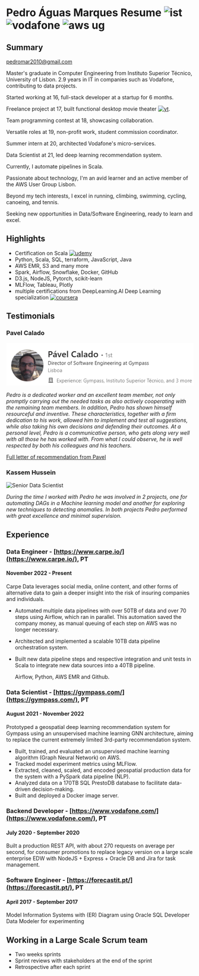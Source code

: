 # Pedro Águas Marques Resume ![ist](imgs/ist.png "Instituto Superior Tecnico") ![vodafone](imgs/vodafone.png "Vodafone") ![aws ug](imgs/aws_ug.png "AWS User Group Member")
## Summary

[pedromar2010@gmail.com](mailto:pedromar2010@gmail.com)

Master's graduate in Computer Engineering from Instituto Superior Técnico, University of Lisbon. 2.9 years in IT in companies such as Vodafone, contributing to data projects.

Started working at 16, full-stack developer at a startup for 6 months.

Freelance project at 17, built functional desktop movie theater [![yt](imgs/youtube.png)](https://www.youtube.com/watch?v=9v0_ginYi9g).

Team programming contest at 18, showcasing collaboration.

Versatile roles at 19, non-profit work, student commission coordinator.

Summer intern at 20, architected Vodafone's micro-services.

Data Scientist at 21, led deep learning recommendation system.

Currently, I automate pipelines in Scala.

Passionate about technology, I'm an avid learner and an active member of the AWS User Group Lisbon.

Beyond my tech interests, I excel in running, climbing, swimming, cycling, canoeing, and tennis.

Seeking new opportunities in Data/Software Engineering, ready to learn and excel.

## Highlights
- Certification on Scala [![udemy](imgs/udemy.png)](https://www.udemy.com/certificate/UC-8cc582fc-eebb-4273-be2a-b3c09259d1a4/)
- Python, Scala, SQL, terraform, JavaScript, Java
- AWS EMR, S3 and many more
- Spark, Airflow, Snowflake, Docker, GitHub
- D3.js, NodeJS, Pytorch, scikit-learn
- MLFlow, Tableau, Plotly
- multiple certifications from DeepLearning.AI Deep Learning specialization [![coursera](imgs/coursera.png)](https://www.coursera.org/account/accomplishments/certificate/43APRWUXPZPD)

## Testimonials

### Pavel Calado
![Director of Software Engineering at Gympass](imgs/pavel.png "Director of Software Engineering")

_Pedro is a dedicated worker and an excellent team member, not only promptly carrying out the needed tasks as also actively cooperating with the remaining team members. In addition, Pedro has shown himself resourceful and inventive. These characteristics, together with a firm dedication to his work, allowed him to implement and test all suggestions, while also taking his own decisions and defending their outcomes. At a personal level, Pedro is a communicative person, who gets along very well with all those he has worked with. From what I could observe, he is well respected by both his colleagues and his teachers._

[Full letter of recommendation from Pavel](docs/pedro_marques_2022.pdf)

### Kassem Hussein
![Senior Data Scientist](imgs/kassem.png "Senior Data Scientist")

_During the time I worked with Pedro he was involved in 2 projects, one for automating DAGs in a Machine learning model and another for exploring new techniques to detecting anomalies. In both projects Pedro performed with great excellence and minimal supervision._

## Experience

### Data Engineer - [https://www.carpe.io/](https://www.carpe.io/), PT
#### November 2022 - Present
Carpe Data leverages social media, online content, and other forms of alternative data to gain a deeper insight into the risk of insuring companies and individuals.
- Automated multiple data pipelines with over 50TB of data and over 70 steps using Airflow, which ran in parallel. This automation saved the company money, as manual queuing of each step on AWS was no longer necessary.
- Architected and implemented a scalable 10TB data pipeline orchestration system.
- Built new data pipeline steps and respective integration and unit tests in Scala to integrate new data sources into a 40TB pipeline.

    Airflow, Python, AWS EMR and Github.

### Data Scientist - [https://gympass.com/](https://gympass.com/), PT
#### August 2021 - November 2022
Prototyped a geospatial deep learning recommendation system for Gympass using an unsupervised machine learning GNN architecture, aiming to replace the current extremely limited 3rd-party recommendation system.
- Built, trained, and evaluated an unsupervised machine learning algorithm (Graph Neural Network) on AWS.
- Tracked model experiment metrics using MLFlow.
- Extracted, cleaned, scaled, and encoded geospatial production data for the system with a PySpark data pipeline (NLP).
- Analyzed data on a 170TB SQL PrestoDB database to facilitate data-driven decision-making.
- Built and deployed a Docker image server.

### Backend Developer - [https://www.vodafone.com/](https://www.vodafone.com/), PT
#### July 2020 - September 2020
Built a production REST API, with about 270 requests on average per second, for consumer promotions to replace legacy version on a large scale enterprise EDW with NodeJS + Express + Oracle DB and Jira for task management.

### Software Engineer - [https://forecastit.pt/](https://forecastit.pt/), PT
#### April 2017 - September 2017
Model Information Systems with (ER) Diagram using Oracle SQL Developer Data Modeler for experimenting

## Working in a Large Scale Scrum team
- Two weeks sprints
- Sprint reviews with stakeholders at the end of the sprint
- Retrospective after each sprint